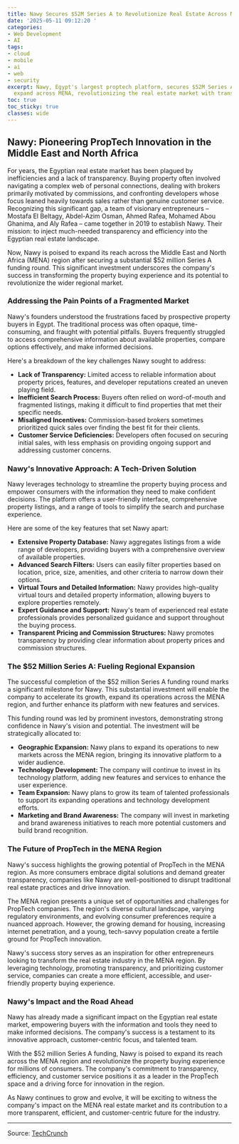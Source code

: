 ```yaml
---
title: Nawy Secures $52M Series A to Revolutionize Real Estate Across MENA
date: '2025-05-11 09:12:20 '
categories:
- Web Development
- AI
tags:
- cloud
- mobile
- ai
- web
- security
excerpt: Nawy, Egypt's largest proptech platform, secures $52M Series A funding to
  expand across MENA, revolutionizing the real estate market with transparency.
toc: true
toc_sticky: true
classes: wide
---
```


## Nawy: Pioneering PropTech Innovation in the Middle East and North Africa

For years, the Egyptian real estate market has been plagued by inefficiencies and a lack of transparency. Buying property often involved navigating a complex web of personal connections, dealing with brokers primarily motivated by commissions, and confronting developers whose focus leaned heavily towards sales rather than genuine customer service. Recognizing this significant gap, a team of visionary entrepreneurs – Mostafa El Beltagy, Abdel-Azim Osman, Ahmed Rafea, Mohamed Abou Ghanima, and Aly Rafea – came together in 2019 to establish Nawy. Their mission: to inject much-needed transparency and efficiency into the Egyptian real estate landscape.

Now, Nawy is poised to expand its reach across the Middle East and North Africa (MENA) region after securing a substantial $52 million Series A funding round. This significant investment underscores the company's success in transforming the property buying experience and its potential to revolutionize the wider regional market.

### Addressing the Pain Points of a Fragmented Market

Nawy's founders understood the frustrations faced by prospective property buyers in Egypt. The traditional process was often opaque, time-consuming, and fraught with potential pitfalls. Buyers frequently struggled to access comprehensive information about available properties, compare options effectively, and make informed decisions.

Here's a breakdown of the key challenges Nawy sought to address:

*   **Lack of Transparency:** Limited access to reliable information about property prices, features, and developer reputations created an uneven playing field.
*   **Inefficient Search Process:** Buyers often relied on word-of-mouth and fragmented listings, making it difficult to find properties that met their specific needs.
*   **Misaligned Incentives:** Commission-based brokers sometimes prioritized quick sales over finding the best fit for their clients.
*   **Customer Service Deficiencies:** Developers often focused on securing initial sales, with less emphasis on providing ongoing support and addressing customer concerns.

### Nawy's Innovative Approach: A Tech-Driven Solution

Nawy leverages technology to streamline the property buying process and empower consumers with the information they need to make confident decisions. The platform offers a user-friendly interface, comprehensive property listings, and a range of tools to simplify the search and purchase experience.

Here are some of the key features that set Nawy apart:

*   **Extensive Property Database:** Nawy aggregates listings from a wide range of developers, providing buyers with a comprehensive overview of available properties.
*   **Advanced Search Filters:** Users can easily filter properties based on location, price, size, amenities, and other criteria to narrow down their options.
*   **Virtual Tours and Detailed Information:** Nawy provides high-quality virtual tours and detailed property information, allowing buyers to explore properties remotely.
*   **Expert Guidance and Support:** Nawy's team of experienced real estate professionals provides personalized guidance and support throughout the buying process.
*   **Transparent Pricing and Commission Structures:** Nawy promotes transparency by providing clear information about property prices and commission structures.

### The $52 Million Series A: Fueling Regional Expansion

The successful completion of the $52 million Series A funding round marks a significant milestone for Nawy. This substantial investment will enable the company to accelerate its growth, expand its operations across the MENA region, and further enhance its platform with new features and services.

This funding round was led by prominent investors, demonstrating strong confidence in Nawy's vision and potential. The investment will be strategically allocated to:

*   **Geographic Expansion:** Nawy plans to expand its operations to new markets across the MENA region, bringing its innovative platform to a wider audience.
*   **Technology Development:** The company will continue to invest in its technology platform, adding new features and services to enhance the user experience.
*   **Team Expansion:** Nawy plans to grow its team of talented professionals to support its expanding operations and technology development efforts.
*   **Marketing and Brand Awareness:** The company will invest in marketing and brand awareness initiatives to reach more potential customers and build brand recognition.

### The Future of PropTech in the MENA Region

Nawy's success highlights the growing potential of PropTech in the MENA region. As more consumers embrace digital solutions and demand greater transparency, companies like Nawy are well-positioned to disrupt traditional real estate practices and drive innovation.

The MENA region presents a unique set of opportunities and challenges for PropTech companies. The region's diverse cultural landscape, varying regulatory environments, and evolving consumer preferences require a nuanced approach. However, the growing demand for housing, increasing internet penetration, and a young, tech-savvy population create a fertile ground for PropTech innovation.

Nawy's success story serves as an inspiration for other entrepreneurs looking to transform the real estate industry in the MENA region. By leveraging technology, promoting transparency, and prioritizing customer service, companies can create a more efficient, accessible, and user-friendly property buying experience.

### Nawy's Impact and the Road Ahead

Nawy has already made a significant impact on the Egyptian real estate market, empowering buyers with the information and tools they need to make informed decisions. The company's success is a testament to its innovative approach, customer-centric focus, and talented team.

With the $52 million Series A funding, Nawy is poised to expand its reach across the MENA region and revolutionize the property buying experience for millions of consumers. The company's commitment to transparency, efficiency, and customer service positions it as a leader in the PropTech space and a driving force for innovation in the region.

As Nawy continues to grow and evolve, it will be exciting to witness the company's impact on the MENA real estate market and its contribution to a more transparent, efficient, and customer-centric future for the industry.

---

Source: [TechCrunch](https://techcrunch.com/2025/05/11/egypts-nawy-the-largest-proptech-in-africa-lands-a-52m-series-a-to-take-on-mena/)